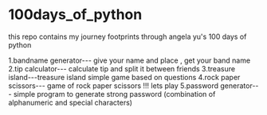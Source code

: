 # 100days_of_python

this repo contains my journey footprints through angela yu's 100 days of python

1.bandname generator--- give your name and place , get your band name
2.tip calculator--- calculate tip and split it between friends
3.treasure island---treasure island simple game based on questions 
4.rock paper scissors--- game of rock paper scissors !!! lets play
5.password generator--- simple program to generate strong password (combination of alphanumeric and special characters)  